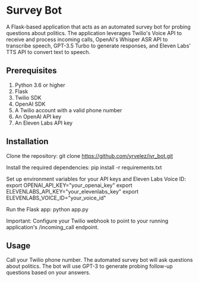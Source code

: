 # Survey Bot

A Flask-based application that acts as an automated survey bot for probing questions about politics. The application leverages Twilio's Voice API to receive and process incoming calls, OpenAI's Whisper ASR API to transcribe speech, GPT-3.5 Turbo to generate responses, and Eleven Labs' TTS API to convert text to speech.

## Prerequisites

1. Python 3.6 or higher
2. Flask
3. Twilio SDK
4. OpenAI SDK
5. A Twilio account with a valid phone number
6. An OpenAI API key
7. An Eleven Labs API key

## Installation

Clone the repository:
git clone https://github.com/yrvelez/ivr_bot.git

Install the required dependencies:
pip install -r requirements.txt

Set up environment variables for your API keys and Eleven Labs Voice ID:
export OPENAI_API_KEY="your_openai_key"
export ELEVENLABS_API_KEY="your_elevenlabs_key"
export ELEVENLABS_VOICE_ID="your_voice_id"

Run the Flask app:
python app.py

Important: Configure your Twilio webhook to point to your running application's /incoming_call endpoint.

## Usage
Call your Twilio phone number.
The automated survey bot will ask questions about politics.
The bot will use GPT-3 to generate probing follow-up questions based on your answers.
